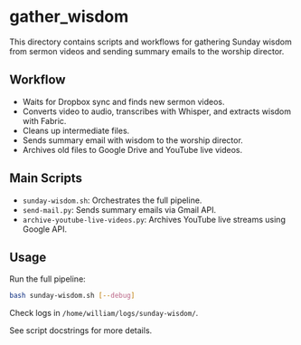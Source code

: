 # gather_wisdom

This directory contains scripts and workflows for gathering Sunday wisdom from sermon videos and sending summary emails to the worship director.

## Workflow
- Waits for Dropbox sync and finds new sermon videos.
- Converts video to audio, transcribes with Whisper, and extracts wisdom with Fabric.
- Cleans up intermediate files.
- Sends summary email with wisdom to the worship director.
- Archives old files to Google Drive and YouTube live videos.

## Main Scripts
- `sunday-wisdom.sh`: Orchestrates the full pipeline.
- `send-mail.py`: Sends summary emails via Gmail API.
- `archive-youtube-live-videos.py`: Archives YouTube live streams using Google API.

## Usage
Run the full pipeline:

```bash
bash sunday-wisdom.sh [--debug]
```

Check logs in `/home/william/logs/sunday-wisdom/`.

See script docstrings for more details.